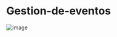# Gestion-de-eventos
![image](https://github.com/user-attachments/assets/437571b4-d4c0-45f6-abb7-9950805ab9ba)
